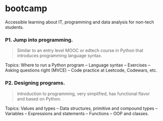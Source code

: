 # bootcamp
Accessible learning about IT, programming and data analysis for non-tech students.

### P1. Jump into programming.

> Similar to an entry level MOOC or edtech course in Python that introduces programming language syntax.

Topics: Where to run a Python program – Language syntax – Exercises – Asking questions right (MVCE) – Code practice at Leetcode, Codewars, etc.

### P2. Designing programs.

> Introduction to programming, very simplified, has functional flavor and based on Python.

Topics: Values and types – Data structures, primitive and compound types – Variables – Expressions and statements – Functions – OOP and classes.
